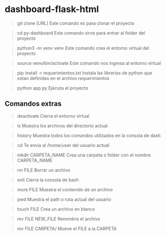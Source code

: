 # dashboard-flask-html

> git clone [URL]
Este comando es para clonar el proyecto

> cd py-dashboard
Este comando sirve para entrar al folder del proyecto

> python3 -m venv venv 
Este comando crea el entorno virtual del proyecto 

> source venv/bin/activate
Este comando nos ingresa al entorno virtual 

> pip install -r requerimientos.txt
Instala las librerias de python que estan definidas en el archivo requerimientos 

> python app.py
Ejecuta el proyecto 

## Comandos extras

> deactivate 
Cierra el entorno virtual

> ls 
Muestra los archivos del directorio actual

> history 
Muestra todos los comandos utilizados en la consola de dash

> cd 
Te envia al /home/user del usuario actual

> mkdir CARPETA_NAME
Crea una carpeta o folder con el nombre CARPETA_NAME

> rm FILE 
Borrar un archivo 

> exit 
Cierra la consola de bash

> more FILE 
Muestra el contenido de un archivo 

> pwd
Muestra el path o ruta actual del usuario 

> touch FILE 
Crea un archivo en blanco 

> mv FILE NEW_FILE
Renombra el archivo 

> mv FILE CARPETA/
Mueve el FILE a la CARPETA
